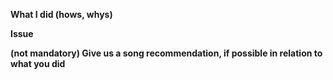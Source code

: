 **What I did (hows, whys)**

**Issue**

<!-- Preferably include "fixes #xxxx", or "closes #xxxx" to help us auto close issues! -->

**(not mandatory) Give us a song recommendation, if possible in relation to what you did**
